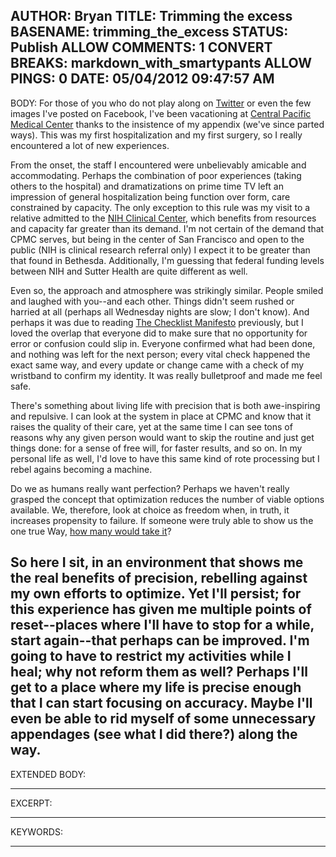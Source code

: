 AUTHOR: Bryan
TITLE: Trimming the excess
BASENAME: trimming_the_excess
STATUS: Publish
ALLOW COMMENTS: 1
CONVERT BREAKS: markdown_with_smartypants
ALLOW PINGS: 0
DATE: 05/04/2012 09:47:57 AM
-----
BODY:
For those of you who do not play along on [Twitter](https://twitter.com/leftsider) or even the few images I've posted on Facebook, I've been vacationing at [Central Pacific Medical Center](http://www.cpmc.org/) thanks to the insistence of my appendix (we've since parted ways). This was my first hospitalization and my first surgery, so I really encountered a lot of new experiences.

From the onset, the staff I encountered were unbelievably amicable and accommodating. Perhaps the combination of poor experiences (taking others to the hospital) and dramatizations on prime time TV left an impression of general hospitalization being function over form, care constrained by capacity. The only exception to this rule was my visit to a relative admitted to the [NIH Clinical Center](http://clinicalcenter.nih.gov/), which benefits from resources and capacity far greater than its demand. I'm not certain of the demand that CPMC serves, but being in the center of San Francisco and open to the public (NIH is clinical research referral only) I expect it to be greater than that found in Bethesda. Additionally, I'm guessing that federal funding levels between NIH and Sutter Health are quite different as well.

Even so, the approach and atmosphere was strikingly similar. People smiled and laughed with you--and each other. Things didn't seem rushed or harried at all (perhaps all Wednesday nights are slow; I don't know). And perhaps it was due to reading [The Checklist Manifesto](http://gawande.com/the-checklist-manifesto) previously, but I loved the overlap that everyone did to make sure that no opportunity for error or confusion could slip in. Everyone confirmed what had been done, and nothing was left for the next person; every vital check happened the exact same way, and every update or change came with a check of my wristband to confirm my identity. It was really bulletproof and made me feel safe.

There's something about living life with precision that is both awe-inspiring and repulsive. I can look at the system in place at CPMC and know that it raises the quality of their care, yet at the same time I can see tons of reasons why any given person would want to skip the routine and just get things done: for a sense of free will, for faster results, and so on. In my personal life as well, I'd love to have this same kind of rote processing but I rebel agains becoming a machine. 

Do we as humans really want perfection? Perhaps we haven't really grasped the concept that optimization reduces the number of viable options available. We, therefore, look at choice as freedom when, in truth, it increases propensity to failure. If someone were truly able to show us the one true Way, [how many would take it](http://www.biblegateway.com/passage/?search=Matthew+7%3A13-14&version=NIV)?

So here I sit, in an environment that shows me the real benefits of precision, rebelling against my own efforts to optimize. Yet I'll persist; for this experience has given me multiple points of reset--places where I'll have to stop for a while, start again--that perhaps can be improved. I'm going to have to restrict my activities while I heal; why not reform them as well? Perhaps I'll get to a place where my life is precise enough that I can start focusing on accuracy. Maybe I'll even be able to rid myself of some unnecessary appendages (see what I did there?) along the way.
-----
EXTENDED BODY:

-----
EXCERPT:

-----
KEYWORDS:

-----



